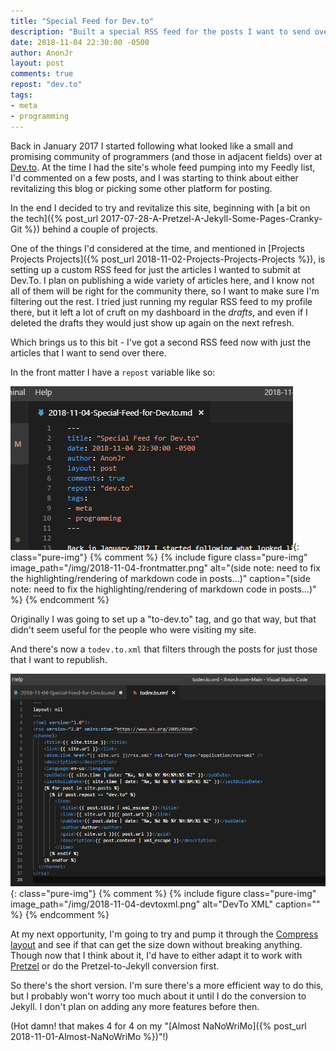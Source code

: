 ```yaml
---
title: "Special Feed for Dev.to"
description: "Built a special RSS feed for the posts I want to send over to Dev.to"
date: 2018-11-04 22:30:00 -0500
author: AnonJr
layout: post
comments: true
repost: "dev.to"
tags:
- meta
- programming
---
```


Back in January 2017 I started following what looked like a small and promising community of programmers (and those in adjacent fields) over at [Dev.to](https://dev.to/). At the time I had the site's whole feed pumping into my Feedly list, I'd commented on a few posts, and I was starting to think about either revitalizing this blog or picking some other platform for posting.

In the end I decided to try and revitalize this site, beginning with [a bit on the tech]({% post_url 2017-07-28-A-Pretzel-A-Jekyll-Some-Pages-Cranky-Git %}) behind a couple of projects.

One of the things I'd considered at the time, and mentioned in [Projects Projects Projects]({% post_url 2018-11-02-Projects-Projects-Projects %}), is setting up a custom RSS feed for just the articles I wanted to submit at Dev.To. I plan on publishing a wide variety of articles here, and I know not all of them will be right for the community there, so I want to make sure I'm filtering out the rest. I tried just running my regular RSS feed to my profile there, but it left a lot of cruft on my dashboard in the *drafts*, and even if I deleted the drafts they would just show up again on the next refresh.

Which brings us to this bit - I've got a second RSS feed now with just the articles that I want to send over there.

In the front matter I have a `repost` variable like so:

![(side note: need to fix the highlighting/rendering of markdown code in posts&hellip;)](/img/2018-11-04-frontmatter.png '(side note: need to fix the highlighting/rendering of markdown code in posts&hellip;)'){: class="pure-img"}
{% comment %}
{% include figure class="pure-img" image_path="/img/2018-11-04-frontmatter.png" alt="(side note: need to fix the highlighting/rendering of markdown code in posts&hellip;)" caption="(side note: need to fix the highlighting/rendering of markdown code in posts&hellip;)" %}
{% endcomment %}

Originally I was going to set up a "to-dev.to" tag, and go that way, but that didn't seem useful for the people who were visiting my site.

And there's now a `todev.to.xml` that filters through the posts for just those that I want to republish.

![DevTo XML](/img/2018-11-04-devtoxml.png){: class="pure-img"}
{% comment %}
{% include figure class="pure-img" image_path="/img/2018-11-04-devtoxml.png" alt="DevTo XML" caption="" %}
{% endcomment %}

At my next opportunity, I'm going to try and pump it through the [Compress layout](https://github.com/penibelst/jekyll-compress-html) and see if that can get the size down without breaking anything. Though now that I think about it, I'd have to either adapt it to work with [Pretzel](https://github.com/Code52/pretzel) or do the Pretzel-to-Jekyll conversion first.

So there's the short version. I'm sure there's a more efficient way to do this, but I probably won't worry too much about it until I do the conversion to Jekyll. I don't plan on adding any more features before then.

(Hot damn! that makes 4 for 4 on my "[Almost NaNoWriMo]({% post_url 2018-11-01-Almost-NaNoWriMo %})"!)
